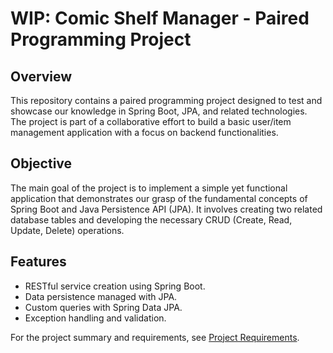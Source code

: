 # WIP: Comic Shelf Manager - Paired Programming Project

## Overview

This repository contains a paired programming project designed to test and showcase our knowledge in Spring Boot, JPA, and related technologies. The project is part of a collaborative effort to build a basic user/item management application with a focus on backend functionalities.

## Objective

The main goal of the project is to implement a simple yet functional application that demonstrates our grasp of the fundamental concepts of Spring Boot and Java Persistence API (JPA). It involves creating two related database tables and developing the necessary CRUD (Create, Read, Update, Delete) operations.

## Features

- RESTful service creation using Spring Boot.
- Data persistence managed with JPA.
- Custom queries with Spring Data JPA.
- Exception handling and validation.

For the project summary and requirements, see [Project Requirements](PROJECT_REQUIREMENTS.md).
